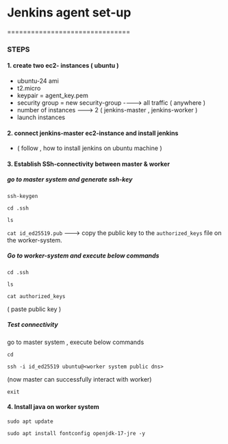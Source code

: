 # Jenkins agent set-up
===============================


### STEPS

#### 1. create two ec2- instances ( ubuntu )
   
   - ubuntu-24 ami
   - t2.micro
   - keypair = agent_key.pem
   - security group = new security-group ----> all traffic ( anywhere )
   - number of instances ---> 2 ( jenkins-master , jenkins-worker )
   - launch instances

#### 2. connect jenkins-master ec2-instance and install jenkins

   - ( follow , how to install jenkins on ubuntu machine )


#### 3. Establish SSh-connectivity between master & worker

##### go to master system and generate ssh-key

`ssh-keygen`

`cd .ssh`

`ls`

`cat id_ed25519.pub`  ---> copy the public key to the `authorized_keys` file on the worker-system.

##### Go to worker-system and execute below commands

`cd .ssh`

`ls`

`cat authorized_keys`

( paste public key )


##### Test connectivity

go to master system , execute below commands

`cd`

`ssh -i id_ed25519 ubuntu@<worker system public dns>`  

(now master can successfully interact with worker)

`exit`

#### 4. Install java on worker system

`sudo apt update`

`sudo apt install fontconfig openjdk-17-jre -y`

